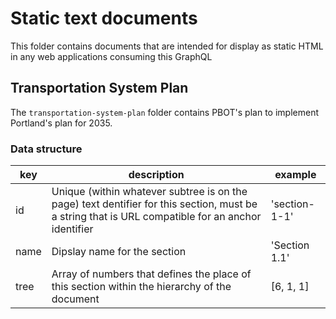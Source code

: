 # Static text documents
This folder contains documents that are intended for display as static HTML in any web applications consuming this GraphQL
## Transportation System Plan
The `transportation-system-plan` folder contains PBOT's plan to implement Portland's plan for 2035.
### Data structure
| key | description | example |
| --- | --- | --- |
| id | Unique (within whatever subtree is on the page) text dentifier for this section, must be a string that is URL compatible for an anchor identifier | 'section-1-1' |
| name | Dipslay name for the section | 'Section 1.1' |
| tree | Array of numbers that defines the place of this section within the hierarchy of the document | [6, 1, 1]
